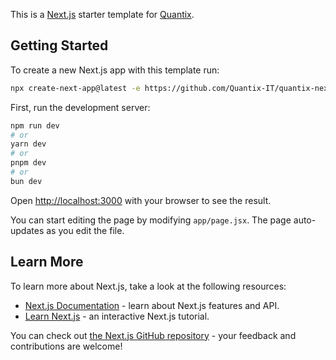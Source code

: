 This is a [Next.js](https://nextjs.org/) starter template for [Quantix](https://github.com/Quantix-IT).

## Getting Started

To create a new Next.js app with this template run:

```bash
npx create-next-app@latest -e https://github.com/Quantix-IT/quantix-nextjs-template
```

First, run the development server:

```bash
npm run dev
# or
yarn dev
# or
pnpm dev
# or
bun dev
```

Open [http://localhost:3000](http://localhost:3000) with your browser to see the result.

You can start editing the page by modifying `app/page.jsx`. The page auto-updates as you edit the file.

## Learn More

To learn more about Next.js, take a look at the following resources:

- [Next.js Documentation](https://nextjs.org/docs) - learn about Next.js features and API.
- [Learn Next.js](https://nextjs.org/learn) - an interactive Next.js tutorial.

You can check out [the Next.js GitHub repository](https://github.com/vercel/next.js/) - your feedback and contributions are welcome!
